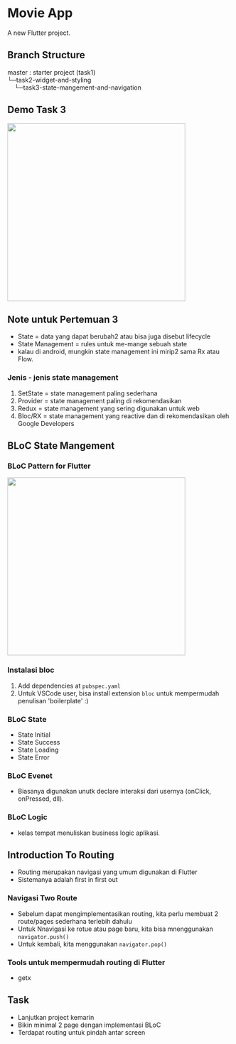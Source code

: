 # Movie App

A new Flutter project.

## Branch Structure

master : starter project (task1)\
└─task2-widget-and-styling <br>
&nbsp;&nbsp;&nbsp;&nbsp;└─task3-state-mangement-and-navigation

## Demo Task 3
<img src="https://cdn.discordapp.com/attachments/791866991995650081/875855177033347082/task3.gif" height=400> 


## Note untuk Pertemuan 3

- State = data yang dapat berubah2 atau bisa juga disebut lifecycle
- State Management = rules untuk me-mange sebuah state
- kalau di android, mungkin state management ini mirip2 sama Rx atau Flow.

### Jenis - jenis state management

1. SetState = state management paling sederhana
2. Provider = state management paling di rekomendasikan
3. Redux = state management yang sering digunakan untuk web
4. Bloc/RX = state management yang reactive dan di rekomendasikan oleh Google Developers


## BLoC State Mangement

### BLoC Pattern for Flutter

<img src="https://miro.medium.com/max/1044/1*MqYPYKdNBiID0mZ-zyE-mA.png" width=400>

### Instalasi bloc

1. Add dependencies at `pubspec.yaml`
2. Untuk VSCode user, bisa install extension `bloc` untuk mempermudah penulisan 'boilerplate' :)


### BLoC State

- State Initial
- State Success
- State Loading
- State Error


### BLoC Evenet

- Biasanya digunakan unutk declare interaksi dari usernya (onClick, onPressed, dll).


### BLoC Logic

- kelas tempat menuliskan business logic aplikasi.


## Introduction To Routing

- Routing merupakan navigasi yang umum digunakan di Flutter
- Sistemanya adalah first in first out

### Navigasi Two Route

- Sebelum dapat mengimplementasikan routing, kita perlu membuat 2 route/pages sederhana terlebih dahulu
- Untuk Nnavigasi ke rotue atau page baru, kita bisa mnenggunakan `navigator.push()`
- Untuk kembali, kita menggunakan `navigator.pop()`

### Tools untuk mempermudah routing di Flutter

 - getx 


 ## Task
 - Lanjutkan project kemarin
 - Bikin minimal 2 page dengan implementasi BLoC
 - Terdapat routing untuk pindah antar screen